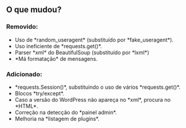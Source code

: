 ## O que mudou?

### Removido:

<ul>
	<li> Uso de *random_useragent* (substituído por *fake_useragent*). </li>
	<li> Uso ineficiente de *requests.get()*. </li>
	<li> Parser *xml* do BeautifulSoup (substituído por *lxml*)
	<li> *Má formatação* de mensagens. </li>
</ul>

### Adicionado:

<ul>
	<li> *requests.Session()*, substituindo o uso de vários *requests.get()*.</li>
	<li> Blocos *try/except*. </li>
	<li> Caso a versão do WordPress não apareça no *xml*, procura no *HTML*. </li>
	<li> Correção na detecção do *painel admin*. </li>
	<li> Melhoria na *listagem de plugins*. </li>
</ul>
